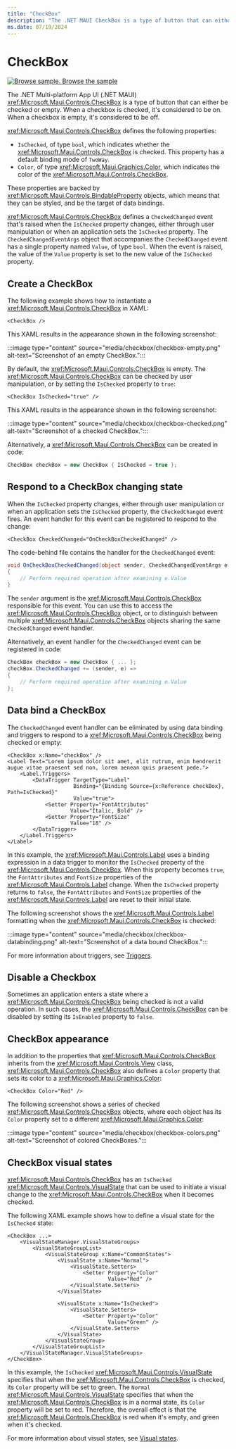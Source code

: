 ```yaml
---
title: "CheckBox"
description: "The .NET MAUI CheckBox is a type of button that can either be checked or empty. When a checkbox is checked, it's considered to be on. When a checkbox is empty, it's considered to be off."
ms.date: 07/19/2024
---
```


# CheckBox

[![Browse sample.](~/media/code-sample.png) Browse the sample](/samples/dotnet/maui-samples/userinterface-checkbox)

The .NET Multi-platform App UI (.NET MAUI) <xref:Microsoft.Maui.Controls.CheckBox> is a type of button that can either be checked or empty. When a checkbox is checked, it's considered to be on. When a checkbox is empty, it's considered to be off.

<xref:Microsoft.Maui.Controls.CheckBox> defines the following properties:

- `IsChecked`, of type `bool`, which indicates whether the <xref:Microsoft.Maui.Controls.CheckBox> is checked. This property has a default binding mode of `TwoWay`.
- `Color`, of type <xref:Microsoft.Maui.Graphics.Color>, which indicates the color of the <xref:Microsoft.Maui.Controls.CheckBox>.

These properties are backed by <xref:Microsoft.Maui.Controls.BindableProperty> objects, which means that they can be styled, and be the target of data bindings.

<xref:Microsoft.Maui.Controls.CheckBox> defines a `CheckedChanged` event that's raised when the `IsChecked` property changes, either through user manipulation or when an application sets the `IsChecked` property. The `CheckedChangedEventArgs` object that accompanies the `CheckedChanged` event has a single property named `Value`, of type `bool`. When the event is raised, the value of the `Value` property is set to the new value of the `IsChecked` property.

## Create a CheckBox

The following example shows how to instantiate a <xref:Microsoft.Maui.Controls.CheckBox> in XAML:

```xaml
<CheckBox />
```

This XAML results in the appearance shown in the following screenshot:

:::image type="content" source="media/checkbox/checkbox-empty.png" alt-text="Screenshot of an empty CheckBox.":::

By default, the <xref:Microsoft.Maui.Controls.CheckBox> is empty. The <xref:Microsoft.Maui.Controls.CheckBox> can be checked by user manipulation, or by setting the `IsChecked` property to `true`:

```xaml
<CheckBox IsChecked="true" />
```

This XAML results in the appearance shown in the following screenshot:

:::image type="content" source="media/checkbox/checkbox-checked.png" alt-text="Screenshot of a checked CheckBox.":::

Alternatively, a <xref:Microsoft.Maui.Controls.CheckBox> can be created in code:

```csharp
CheckBox checkBox = new CheckBox { IsChecked = true };
```

## Respond to a CheckBox changing state

When the `IsChecked` property changes, either through user manipulation or when an application sets the `IsChecked` property, the `CheckedChanged` event fires. An event handler for this event can be registered to respond to the change:

```xaml
<CheckBox CheckedChanged="OnCheckBoxCheckedChanged" />
```

The code-behind file contains the handler for the `CheckedChanged` event:

```csharp
void OnCheckBoxCheckedChanged(object sender, CheckedChangedEventArgs e)
{
    // Perform required operation after examining e.Value
}
```

The `sender` argument is the <xref:Microsoft.Maui.Controls.CheckBox> responsible for this event. You can use this to access the <xref:Microsoft.Maui.Controls.CheckBox> object, or to distinguish between multiple <xref:Microsoft.Maui.Controls.CheckBox> objects sharing the same `CheckedChanged` event handler.

Alternatively, an event handler for the `CheckedChanged` event can be registered in code:

```csharp
CheckBox checkBox = new CheckBox { ... };
checkBox.CheckedChanged += (sender, e) =>
{
    // Perform required operation after examining e.Value
};
```

## Data bind a CheckBox

The `CheckedChanged` event handler can be eliminated by using data binding and triggers to respond to a <xref:Microsoft.Maui.Controls.CheckBox> being checked or empty:

```xaml
<CheckBox x:Name="checkBox" />
<Label Text="Lorem ipsum dolor sit amet, elit rutrum, enim hendrerit augue vitae praesent sed non, lorem aenean quis praesent pede.">
    <Label.Triggers>
        <DataTrigger TargetType="Label"
                     Binding="{Binding Source={x:Reference checkBox}, Path=IsChecked}"
                     Value="true">
            <Setter Property="FontAttributes"
                    Value="Italic, Bold" />
            <Setter Property="FontSize"
                    Value="18" />
        </DataTrigger>
    </Label.Triggers>
</Label>
```

In this example, the <xref:Microsoft.Maui.Controls.Label> uses a binding expression in a data trigger to monitor the `IsChecked` property of the <xref:Microsoft.Maui.Controls.CheckBox>. When this property becomes `true`, the `FontAttributes` and `FontSize` properties of the <xref:Microsoft.Maui.Controls.Label> change. When the `IsChecked` property returns to `false`, the `FontAttributes` and `FontSize` properties of the <xref:Microsoft.Maui.Controls.Label> are reset to their initial state.

The following screenshot shows the <xref:Microsoft.Maui.Controls.Label> formatting when the <xref:Microsoft.Maui.Controls.CheckBox> is checked:

:::image type="content" source="media/checkbox/checkbox-databinding.png" alt-text="Screenshot of a data bound CheckBox.":::

For more information about triggers, see [Triggers](~/fundamentals/triggers.md).

## Disable a Checkbox

Sometimes an application enters a state where a <xref:Microsoft.Maui.Controls.CheckBox> being checked is not a valid operation. In such cases, the <xref:Microsoft.Maui.Controls.CheckBox> can be disabled by setting its `IsEnabled` property to `false`.

## CheckBox appearance

In addition to the properties that <xref:Microsoft.Maui.Controls.CheckBox> inherits from the <xref:Microsoft.Maui.Controls.View> class, <xref:Microsoft.Maui.Controls.CheckBox> also defines a `Color` property that sets its color to a <xref:Microsoft.Maui.Graphics.Color>:

```xaml
<CheckBox Color="Red" />
```

The following screenshot shows a series of checked <xref:Microsoft.Maui.Controls.CheckBox> objects, where each object has its `Color` property set to a different <xref:Microsoft.Maui.Graphics.Color>:

:::image type="content" source="media/checkbox/checkbox-colors.png" alt-text="Screenshot of colored CheckBoxes.":::

## CheckBox visual states

<xref:Microsoft.Maui.Controls.CheckBox> has an `IsChecked` <xref:Microsoft.Maui.Controls.VisualState> that can be used to initiate a visual change to the <xref:Microsoft.Maui.Controls.CheckBox> when it becomes checked.

The following XAML example shows how to define a visual state for the `IsChecked` state:

```xaml
<CheckBox ...>
    <VisualStateManager.VisualStateGroups>
        <VisualStateGroupList>
            <VisualStateGroup x:Name="CommonStates">
                <VisualState x:Name="Normal">
                    <VisualState.Setters>
                        <Setter Property="Color"
                                Value="Red" />
                    </VisualState.Setters>
                </VisualState>

                <VisualState x:Name="IsChecked">
                    <VisualState.Setters>
                        <Setter Property="Color"
                                Value="Green" />
                    </VisualState.Setters>
                </VisualState>
            </VisualStateGroup>
        </VisualStateGroupList>
    </VisualStateManager.VisualStateGroups>
</CheckBox>
```

In this example, the `IsChecked` <xref:Microsoft.Maui.Controls.VisualState> specifies that when the <xref:Microsoft.Maui.Controls.CheckBox> is checked, its `Color` property will be set to green. The `Normal` <xref:Microsoft.Maui.Controls.VisualState> specifies that when the <xref:Microsoft.Maui.Controls.CheckBox> is in a normal state, its `Color` property will be set to red. Therefore, the overall effect is that the <xref:Microsoft.Maui.Controls.CheckBox> is red when it's empty, and green when it's checked.

For more information about visual states, see [Visual states](~/user-interface/visual-states.md).
